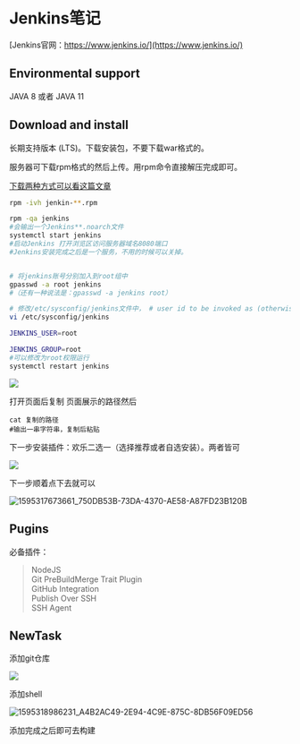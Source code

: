# Jenkins笔记

[Jenkins官网：https://www.jenkins.io/](https://www.jenkins.io/)

## Environmental support

JAVA 8 或者 JAVA  11

## Download and install

长期支持版本 (LTS)。下载安装包，不要下载war格式的。

服务器可下载rpm格式的然后上传。用rpm命令直接解压完成即可。

[下载两种方式可以看这篇文章](https://www.cnblogs.com/djlsunshine/p/10249135.html)


```bash
rpm -ivh jenkin-**.rpm

rpm -qa jenkins
#会输出一个Jenkins**.noarch文件
systemctl start jenkins
#启动Jenkins 打开浏览区访问服务器域名8080端口
#Jenkins安装完成之后是一个服务，不用的时候可以关掉。


# 将jenkins账号分别加入到root组中 
gpasswd -a root jenkins 
#（还有一种说法是：gpasswd -a jenkins root）

# 修改/etc/sysconfig/jenkins文件中， # user id to be invoked as (otherwise will run as root; not wise!)
vi /etc/sysconfig/jenkins

JENKINS_USER=root

JENKINS_GROUP=root 
#可以修改为root权限运行
systemctl restart jenkins
```



![](https://img2018.cnblogs.com/blog/1482552/201901/1482552-20190110130516884-60157708.png)

打开页面后复制 页面展示的路径然后

```shell
cat 复制的路径
#输出一串字符串，复制后粘贴
```

下一步安装插件：欢乐二选一（选择推荐或者自选安装）。两者皆可

![](/automation/1595317649969_0AAF31D7-000E-4F7F-85F2-DBD83F185178.png)

下一步顺着点下去就可以

![1595317673661_750DB53B-73DA-4370-AE58-A87FD23B120B](/automation/1595317673661_750DB53B-73DA-4370-AE58-A87FD23B120B.png)

## Pugins

必备插件：

> NodeJS    
> Git PreBuildMerge Trait Plugin   
> GitHub Integration   
> Publish Over SSH    
> SSH Agent

## NewTask

添加git仓库

![](/automation/1595318873977_3FC88EB6-FA32-4DFB-A7EA-6A411BA92FDA.png)

添加shell

![1595318986231_A4B2AC49-2E94-4C9E-875C-8DB56F09ED56](/automation/1595318986231_A4B2AC49-2E94-4C9E-875C-8DB56F09ED56.png)

添加完成之后即可去构建

